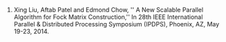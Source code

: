 1. Xing Liu, Aftab Patel and Edmond Chow, '' A New Scalable Parallel Algorithm for Fock Matrix Construction,'' In 28th IEEE International Parallel & Distributed Processing Symposium (IPDPS), Phoenix, AZ, May 19-23, 2014.